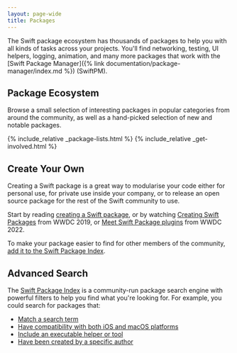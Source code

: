 ```yaml
---
layout: page-wide
title: Packages
---
```


The Swift package ecosystem has thousands of packages to help you with all kinds of tasks across your projects. You'll find networking, testing, UI helpers, logging, animation, and many more packages that work with the [Swift Package Manager]({% link documentation/package-manager/index.md %}) (SwiftPM).

## Package Ecosystem

Browse a small selection of interesting packages in popular categories from around the community, as well as a hand-picked selection of new and notable packages.

{% include_relative _package-lists.html %}
{% include_relative _get-involved.html %}

## Create Your Own

Creating a Swift package is a great way to modularise your code either for personal use, for private use inside your company, or to release an open source package for the rest of the Swift community to use.

Start by reading [creating a Swift package](/getting-started/library-swiftpm/), or by watching [Creating Swift Packages](https://developer.apple.com/videos/play/wwdc2019/410/) from WWDC 2019, or [Meet Swift Package plugins](https://developer.apple.com/videos/play/wwdc2022/110359/) from WWDC 2022.

To make your package easier to find for other members of the community, [add it to the Swift Package Index](https://swiftpackageindex.com/add-a-package).

## Advanced Search

The [Swift Package Index](https://swiftpackageindex.com/) is a community-run package search engine with powerful filters to help you find what you're looking for. For example, you could search for packages that:

- [Match a search term](https://swiftpackageindex.com/search?query=swiftui)
- [Have compatibility with both iOS and macOS platforms](https://swiftpackageindex.com/search?query=swiftui+platform:ios,macos)
- [Include an executable helper or tool](https://swiftpackageindex.com/search?query=swiftui+product:executable)
- [Have been created by a specific author](https://swiftpackageindex.com/search?query=author:apple)
